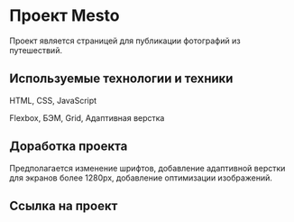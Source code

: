 # Проект Mesto

Проект является страницей для публикации фотографий из путешествий.

## Используемые технологии и техники

HTML, CSS, JavaScript

Flexbox, БЭМ, Grid, Адаптивная верстка

## Доработка проекта

Предполагается изменение шрифтов, добавление адаптивной верстки для экранов более 1280px, добавление оптимизации изображений.

## Ссылка на проект

